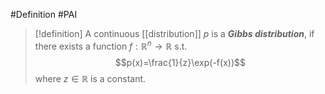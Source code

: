 #Definition #PAI 

> [!definition]
> A continuous [[distribution]] $p$ is a ***Gibbs distribution***, if there exists a function $f:\mathbb{R}^n\to \mathbb{R}$ s.t. $$p(x)=\frac{1}{z}\exp(-f(x))$$where $z\in \mathbb{R}$ is a constant. 